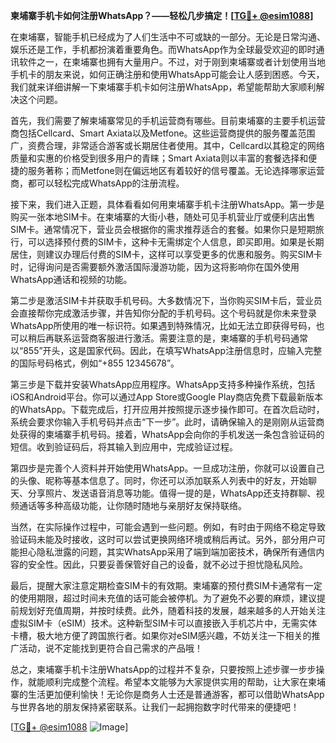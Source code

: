 **柬埔寨手机卡如何注册WhatsApp？——轻松几步搞定！[[TG💪+ @esim1088](https://t.me/s/esim1088)]**

在柬埔寨，智能手机已经成为了人们生活中不可或缺的一部分。无论是日常沟通、娱乐还是工作，手机都扮演着重要角色。而WhatsApp作为全球最受欢迎的即时通讯软件之一，在柬埔寨也拥有大量用户。不过，对于刚到柬埔寨或者计划使用当地手机卡的朋友来说，如何正确注册和使用WhatsApp可能会让人感到困惑。今天，我们就来详细讲解一下柬埔寨手机卡如何注册WhatsApp，希望能帮助大家顺利解决这个问题。

首先，我们需要了解柬埔寨常见的手机运营商有哪些。目前柬埔寨的主要手机运营商包括Cellcard、Smart Axiata以及Metfone。这些运营商提供的服务覆盖范围广，资费合理，非常适合游客或长期居住者使用。其中，Cellcard以其稳定的网络质量和实惠的价格受到很多用户的青睐；Smart Axiata则以丰富的套餐选择和便捷的服务著称；而Metfone则在偏远地区有着较好的信号覆盖。无论选择哪家运营商，都可以轻松完成WhatsApp的注册流程。

接下来，我们进入正题，具体看看如何用柬埔寨手机卡注册WhatsApp。第一步是购买一张本地SIM卡。在柬埔寨的大街小巷，随处可见手机营业厅或便利店出售SIM卡。通常情况下，营业员会根据你的需求推荐适合的套餐。如果你只是短期旅行，可以选择预付费的SIM卡，这种卡无需绑定个人信息，即买即用。如果是长期居住，则建议办理后付费的SIM卡，这样可以享受更多的优惠和服务。购买SIM卡时，记得询问是否需要额外激活国际漫游功能，因为这将影响你在国外使用WhatsApp通话和视频的功能。

第二步是激活SIM卡并获取手机号码。大多数情况下，当你购买SIM卡后，营业员会直接帮你完成激活步骤，并告知你分配的手机号码。这个号码就是你未来登录WhatsApp所使用的唯一标识符。如果遇到特殊情况，比如无法立即获得号码，也可以稍后再联系运营商客服进行激活。需要注意的是，柬埔寨的手机号码通常以“855”开头，这是国家代码。因此，在填写WhatsApp注册信息时，应输入完整的国际号码格式，例如“+855 12345678”。

第三步是下载并安装WhatsApp应用程序。WhatsApp支持多种操作系统，包括iOS和Android平台。你可以通过App Store或Google Play商店免费下载最新版本的WhatsApp。下载完成后，打开应用并按照提示逐步操作即可。在首次启动时，系统会要求你输入手机号码并点击“下一步”。此时，请确保输入的是刚刚从运营商处获得的柬埔寨手机号码。接着，WhatsApp会向你的手机发送一条包含验证码的短信。收到验证码后，将其输入到应用中，完成验证过程。

第四步是完善个人资料并开始使用WhatsApp。一旦成功注册，你就可以设置自己的头像、昵称等基本信息了。同时，你还可以添加联系人列表中的好友，开始聊天、分享照片、发送语音消息等功能。值得一提的是，WhatsApp还支持群聊、视频通话等多种高级功能，让你随时随地与亲朋好友保持联络。

当然，在实际操作过程中，可能会遇到一些问题。例如，有时由于网络不稳定导致验证码未能及时接收，这时可以尝试更换网络环境或稍后再试。另外，部分用户可能担心隐私泄露的问题，其实WhatsApp采用了端到端加密技术，确保所有通信内容的安全性。因此，只要妥善保管好自己的设备，就不必过于担忧隐私风险。

最后，提醒大家注意定期检查SIM卡的有效期。柬埔寨的预付费SIM卡通常有一定的使用期限，超过时间未充值的话可能会被停机。为了避免不必要的麻烦，建议提前规划好充值周期，并按时续费。此外，随着科技的发展，越来越多的人开始关注虚拟SIM卡（eSIM）技术。这种新型SIM卡可以直接嵌入手机芯片中，无需实体卡槽，极大地方便了跨国旅行者。如果你对eSIM感兴趣，不妨关注一下相关的推广活动，说不定能找到更符合自己需求的产品哦！

总之，柬埔寨手机卡注册WhatsApp的过程并不复杂，只要按照上述步骤一步步操作，就能顺利完成整个流程。希望本文能够为大家提供实用的帮助，让大家在柬埔寨的生活更加便利愉快！无论你是商务人士还是普通游客，都可以借助WhatsApp与世界各地的朋友保持紧密联系。让我们一起拥抱数字时代带来的便捷吧！

[[TG💪+ @esim1088](https://t.me/s/esim1088) ![Image](https://i.postimg.cc/4NQfJmqS/Snipaste-2025-05-13-00-14-12.png)]